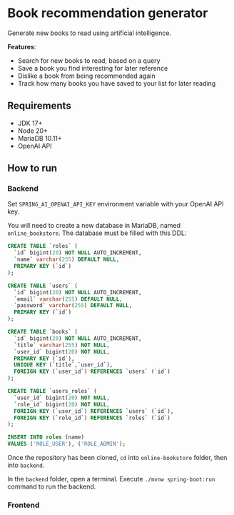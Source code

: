 # Book recommendation generator

Generate new books to read using artificial intelligence.

**Features**:

* Search for new books to read, based on a query
* Save a book you find interesting for later reference
* Dislike a book from being recommended again
* Track how many books you have saved to your list for later reading

## Requirements

* JDK 17+
* Node 20+
* MariaDB 10.11+
* OpenAI API

## How to run

### Backend

Set `SPRING_AI_OPENAI_API_KEY` environment variable with your OpenAI API key.

You will need to create a new database in MariaDB, named `online_bookstore`. The database must be filled with this DDL:

```SQL
CREATE TABLE `roles` (
  `id` bigint(20) NOT NULL AUTO_INCREMENT,
  `name` varchar(255) DEFAULT NULL,
  PRIMARY KEY (`id`)
);

CREATE TABLE `users` (
  `id` bigint(20) NOT NULL AUTO_INCREMENT,
  `email` varchar(255) DEFAULT NULL,
  `password` varchar(255) DEFAULT NULL,
  PRIMARY KEY (`id`)
);

CREATE TABLE `books` (
  `id` bigint(20) NOT NULL AUTO_INCREMENT,
  `title` varchar(255) NOT NULL,
  `user_id` bigint(20) NOT NULL,
  PRIMARY KEY (`id`),
  UNIQUE KEY (`title`,`user_id`),
  FOREIGN KEY (`user_id`) REFERENCES `users` (`id`)
);

CREATE TABLE `users_roles` (
  `user_id` bigint(20) NOT NULL,
  `role_id` bigint(20) NOT NULL,
  FOREIGN KEY (`user_id`) REFERENCES `users` (`id`),
  FOREIGN KEY (`role_id`) REFERENCES `roles` (`id`)
);

INSERT INTO roles (name)
VALUES ('ROLE_USER'), ('ROLE_ADMIN');
```

Once the repository has been cloned, `cd` into `online-bookstore` folder, then into `backend`.

In the `backend` folder, open a terminal. Execute `./mvnw spring-boot:run` command to run the backend.

### Frontend

